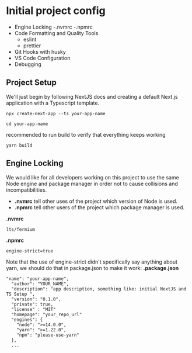 

# Initial project config
- Engine Locking
    -.nvmrc
    -.npmrc
- Code Formatting and Quality Tools
    - eslint
    - prettier
- Git Hooks with husky
- VS Code Configuration
- Debugging

## Project Setup
We'll just begin by following NextJS docs and creating a default Next.js application with a Typescript template.
```
npx create-next-app --ts your-app-name

cd your-app-name
```
recommended to run build to verify that everything keeps working
```
yarn build
```
## Engine Locking
We would like for all developers working on this project to use the same Node engine and package manager in order not to cause collisions and incompatibilities.
- **.nvmrc** tell other uses of the project which version of Node is used.
- **.npmrc** tell other users of the project which package manager is used.

**.nvmrc**
```
lts/fermium
```
**.npmrc**
```
engine-strict=true
```
Note that the use of engine-strict didn't specifically say anything about yarn, we should do that in package.json to make it work:
**.package.json**
```
"name": "your-app-name",
  "author": "YOUR_NAME",
  "description": "app description, something like: initial NextJS and TS Setup ",
  "version": "0.1.0",
  "private": true,
  "license" : "MIT"
  "homepage": "your_repo_url"
  "engines": {
    "node": ">=14.0.0",
    "yarn": ">=1.22.0",
    "npm": "please-use-yarn"
  },
  ...
```




